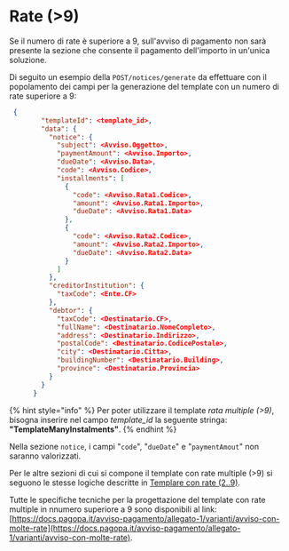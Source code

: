 # Rate (>9)

Se il numero di rate è superiore a 9, sull'avviso di pagamento non sarà presente la sezione che consente il pagamento dell'importo in un'unica soluzione.

Di seguito un esempio della `POST/notices/generate` da effettuare con il popolamento dei campi per la generazione del template con un numero di rate superiore a 9:

```json
 {
        "templateId": <template_id>,
        "data": {
          "notice": {
            "subject": <Avviso.Oggetto>,
            "paymentAmount": <Avviso.Importo>,
            "dueDate": <Avviso.Data>,
            "code": <Avviso.Codice>,
            "installments": [
              {
                "code": <Avviso.Rata1.Codice>,
                "amount": <Avviso.Rata1.Importo>,
                "dueDate": <Avviso.Rata1.Data>
              },
              {
                "code": <Avviso.Rata2.Codice>,
                "amount": <Avviso.Rata2.Importo>,
                "dueDate": <Avviso.Rata2.Data>
              }
            ]
          },
          "creditorInstitution": {
            "taxCode": <Ente.CF>
          },
          "debtor": {
            "taxCode": <Destinatario.CF>,
            "fullName": <Destinatario.NomeCompleto>,
            "address": <Destinatario.Indirizzo>,
            "postalCode": <Destinatario.CodicePostale>,
            "city": <Destinatario.Citta>,
            "buildingNumber": <Destinatario.Building>,
            "province": <Destinatario.Provincia>
          }
        }
      }
```

{% hint style="info" %}
Per poter utilizzare il template _rata multiple (>9)_, bisogna inserire nel campo _template\_id_ la seguente stringa: **"TemplateManyInstalments"**.
{% endhint %}

Nella sezione `notice`, i campi "`code`", "`dueDate`" e "`paymentAmout`" non saranno valorizzati.

Per le altre sezioni di cui si compone il template con rate multiple (>9) si seguono le stesse logiche descritte in [Templare con rate (2..9)](../rate-2..9/).

Tutte le specifiche tecniche per la progettazione del template con rate multiple in nnumero superiore a 9 sono disponibili al link: [https://docs.pagopa.it/avviso-pagamento/allegato-1/varianti/avviso-con-molte-rate](https://docs.pagopa.it/avviso-pagamento/allegato-1/varianti/avviso-con-molte-rate).
